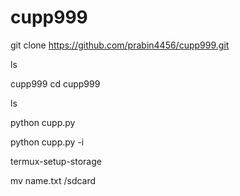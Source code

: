 # cupp999

git clone https://github.com/prabin4456/cupp999.git

ls

cupp999
cd cupp999

ls

python cupp.py

python cupp.py -i

termux-setup-storage

mv name.txt /sdcard
